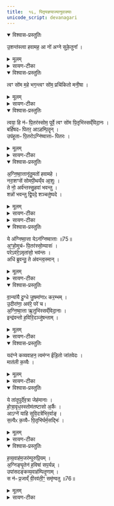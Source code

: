 ```yaml
---
title:  १६, पितृयज्ञयाज्यानुवाक्याः
unicode_script: devanagari
---
```


<details open><summary>विश्वास-प्रस्तुतिः</summary>

उ॒शन्त॑स्त्वा हवामह॒ आ नो॑ अग्ने सुके॒तुना᳚ ।  
</details>

<details><summary>मूलम्</summary>

उ॒शन्त॑स्त्वा हवामह॒ आ नो॑ अग्ने सुके॒तुना᳚ ।  
</details>

<details><summary>सायण-टीका</summary>

(SB) 1-10पञ्चदशे सूक्तवाकप्रैषोऽभिहितः । षोडशे पितृयज्ञविषया मन्त्रा उच्यन्ते । पितृयज्ञश्च सूत्रकारेण निर्दिष्टः- 'पूर्ववत्पितृयज्ञः' इति । स च राजसूयप्रकरणे चातुर्मास्येषु 'सोमाय पितृमते' इत्यनुवाके व्याख्यातः । तदर्थानां मन्त्राणां दशानां प्रतीकानि दर्शयति - एतास्वृक्षु 'उशन्तस्त्वा हवामहे' एषा सामिधेनी, सेयं संहितायां द्वितीयकाण्डे व्याख्याता18 ।  

'आ नो अग्ने' 'त्वं सोम महे'19 इत्युभे आज्यभागयोः पुरोनुवाक्ये, ते च 'वृषासो अंशुः पवते'19 इत्यनुवाके व्याख्याते ।  

- {मन्त्रः}
उ॒शन्त॑स्त्वा हवामह उ॒शन्त॒स्समि॑धीमहि ।   
उ॒शन्नु॑श॒त आ व॑ह॒ पि॒तॄन्ह॒विषे॒ अत्त॑वे ।  

  -  {टीका }- 1महापितृयज्ञे सामिधेनी एकैव त्रिरुच्यते । उशन्त इत्यनुष्टुप् ॥ उशन्तः कामयमानाः पितॄन् त्वा हवामहे आह्वयामः । तानेव कामयमानास्त्वां समिधीमहि सम्यग्दीपयामः । त्वमपि तान् पितॄन् उशन्नावह । कीदृशान् उशतः हविरत्तुं कामयमानान् हविषे अत्तवे हविर्भोक्तुं । तुमर्थे तवै प्रत्ययः, कर्मणस्सप्रदानत्वाच्चत्तुर्थी ॥

- आ नो॑ अग्ने सुके॒तुना᳚ ।  
र॒यिव्ँ वि॒श्वायु॑पोषसम् ।  
मा॒र्डी॒कन्धे॑हि जी॒वसे᳚ ।  

  -  टीका  7अथ सप्तमीमाह - हे अग्ने! सुकेतुना शोभनेन ज्ञानेन युक्तस्त्वं विश्वायुपोषसं विश्वस्यायुषः पोषणे क्षमं रयिं धनं मार्डीकं अतिशयेन सुखसाधनभूतं जीवसे अस्माकं जीवनाय आधेहि सर्वतः संपदाय ॥
</details>

<details open><summary>विश्वास-प्रस्तुतिः</summary>

त्वꣳ सो॑म म॒हे भग॒न्त्वꣳ सो॑म॒ प्रचि॑कितो मनी॒षा ।  
</details>

<details><summary>मूलम्</summary>

त्वꣳ सो॑म म॒हे भग॒न्त्वꣳ सो॑म॒ प्रचि॑कितो मनी॒षा ।  
</details>

<details><summary>सायण-टीका</summary>

'सोमाय पितृमते पुरोडाशं षट्कपालं निर्वपति'17 इत्यस्मिन् कर्मणि 'त्वं सोम प्रचिकितः'18 'त्वया हि नः पितरः'18 इत्येते पुरोनुवाक्ये ।  

तत्रैव 'त्वं सोम पितृभिः'18 इति याज्या ।  

- { मन्त्रः}
 त्वꣳ सो॑म म॒हे भग᳚म् ।  त्वय्ँ यून॑ ऋताय॒ते ।   दख्ष॑न्दधासि जी॒वसे᳚ ।  

  -   { टीका }  8अथाष्टमीमाह - हे सोम! त्वं महे महते वृद्धाय भगं सौभाग्यं दधासि संपादयसि । तथा त्वं ऋतायते यज्ञमिच्छते यूने यौवनोपेताय यजमानाय जीवसे जीवनार्थं दक्षं समर्थं धनं दधासि संपादयसि । एते उभे ऋचौ चातुर्मास्यान्तर्गतमहापितृयज्ञे आज्यभागयोः पुरोनुवाक्ये । तथा च सूत्रकार आह - 'जीववन्तावाज्यभागौ यजत्या नो अग्ने सुकेतुना' इति ॥

- { मन्त्रः}
त्वꣳ सो॑म॒ प्रचि॑कितो मनी॒षा त्वꣳ रजि॑ष्ठ॒मनु॑ नेषि॒ पन्था᳚म् ।   
तव॒ प्रणी॑ती पि॒तरो॑ न इन्दो दे॒वेषु॒ रत्न॑मभजन्त॒ धीराः᳚ ।  

  -   {टीका} 2सोमबर्हिषदग्निष्वात्तकव्यवाहनानां क्रमेण द्वेद्वे पुरोनुवाक्ये एकैकस्य तूत्तरा याज्या सर्वास्त्रिष्टुभः । विशेषो वक्ष्यते - त्वं सोमेति ॥ हे सोम! त्वं प्रचिकितः प्रकर्षेण ज्ञातः । निष्ठायां छान्दस्मं द्विर्वचनम्, यङ्लुकि वा अभ्यासविकाराभावः, 'गतिरनन्तरः' इति गतेः प्रकृतिस्वरत्वम् । 'चिक' इति वा धात्वन्तरं द्रष्टव्यम् । मनीषा मनीषावद्भिः । यद्वा - विशिष्टया मनीषया व्यभिचाराभावात् । 'सुपां सुलुक्' इति विभक्तेराकारः । किंच – त्वं रजिष्ठं ऋजुतरं पन्थां पन्थानम् । ऋजुशब्दादिष्ठनि 'विभाषर्जोश्छन्दसि' इति रेफः । यद्वा - रजः उदकं अतिशयेन तद्वान् रजिष्ठः । रजश्शब्दादिष्ठन् 'विन्मतोर्लुक्', 'टेः' इति टिलोपः । ईदृशं पन्थानं अनुनेषि अनुक्रमेण प्रापयसि । नयतोर्लिटि शपो लुक् । किञ्च - हे इन्दो! सोम! तव प्रणीती प्रणीत्या परिचरणेन पुरस्कारेण वा । 'सुपां सुलुक्' इति तृतीयायाः पूर्वसवर्णदीर्घत्वम् । अस्माकं पितरः पूर्वेषु देवेषु रत्नं रमणीयं हविरन्नमभजन्त धीराः धीमन्तः । मत्वर्थीयो रप्रत्ययः ॥
</details>

<details open><summary>विश्वास-प्रस्तुतिः</summary>

त्वया॒ हि न॑ᳶ पि॒तर॑स्सोम॒ पूर्वे॒ त्वꣳ सो॑म पि॒तृभि॑स्सव्ँविदा॒नः ।  
बर्हि॑षदᳶ पितर॒ आऽहम्पि॒तॄन् ।  
उप॑हूताᳶ पि॒तरोऽग्नि॑ष्वात्ताᳶ पितरः ।  
</details>

<details><summary>मूलम्</summary>

त्वया॒ हि न॑ᳶ पि॒तर॑स्सोम॒ पूर्वे॒ त्वꣳ सो॑म पि॒तृभि॑स्सव्ँविदा॒नः ।  
बर्हि॑षदᳶ पितर॒ आऽहम्पि॒तॄन् ।  
उप॑हूताᳶ पि॒तरोऽग्नि॑ष्वात्ताᳶ पितरः ।  
</details>

<details><summary>सायण-टीका</summary>

'पितृभ्यो बर्हिषद्भ्यो धानाः'17 इत्यस्मिन्कर्मणि 'बर्हिषदः पितर ऊत्यर्वाक्'18 'आऽहं पितृन्सुविदत्रान्'18 इत्येते पुरोनुवाक्ये ।  
 'उपहताः पितरः'18 इत्येषा याज्या ।  

- { मन्त्रः}
त्वया॒ हि न॑ᳶ पि॒तर॑स्सोम॒ पूर्वे॒ कर्मा॑णि च॒क्रुᳶ प॑वमान॒ धीराः᳚ ।   
व॒न्वन्नवा॑तᳶ परि॒धीꣳ रपो᳚र्णु वी॒रेभि॒रश्वै᳚र्म॒घवा॑ भव [65] नः॒ ।  

  -    { टीका}  3त्वया हीति ॥ हे सोम नः अस्माकं पूर्वे पितरः त्वया खलु हेतुना त्वत्प्रसादेन कर्माणि ज्योतिष्टोमदीनि पितृयज्ञादीनि वा चक्रुः कृतवन्तः । धीराः । गतम् । हे पवमान शोधक तस्मात्कारणात् अस्माकमपि त्वं वन्वन् अस्माकं संभजन् अवातः वातरहितः स्वयमेव ज्वलन् । यद्वा - अकार उपमायां अयं वायुसदृशः, दीर्घकारित्वं साडृश्यं । परिधीन् परितो धारयितॄन् आत्मनः प्रतिबन्धॄन् अपोर्णु अपानुद प्रतिबन्धकापनोदेन शीघ्रमागच्छेति । रुत्वानुनासिकावुक्तौ । वीरेभिः विक्रान्तैरश्वैः शीघ्रमागच्छेति । ततश्चागत्य नः अस्माकं मघवा धनवान् भव । अस्मभ्यं धनं दातुं हस्ते गृहाण । यद्वा - हविषा धनेन तद्वान् भव । 'छन्दसीवनिपौ' इति मत्वर्थीयो वनिप्रत्ययः । 'द्व्यचोतस्तिङः' इति भवशब्दस्य संहितायां दीर्घः ॥

- { मन्त्रः}
त्वꣳ सो॑म पि॒तृभि॑स्सव्ँविदा॒नोऽनु॒ द्यावा॑पृथि॒वी आ त॑तन्थ ।   
तस्मै॑ त इन्दो ह॒विषा॑ विधेम व॒यꣵ स्या॑म॒ पत॑यो रयी॒णाम् ।  

  -  { टीका} 4त्वं सोमेति ॥ हे सोम! त्वं पितृभिः पूर्वैरास्माकीनैः संविदानः ऐकमत्यं गतः इत्थं वयमस्मै कुर्म इति द्यावापृथिव्यौ अन्वाततन्थ अनुक्रमेण दीप्त्या । अततेः 'बभूथाततन्थ' इति निपात्यते । हे इन्दो! तस्मै तादृशाय ते तुभ्यं हविषा विधेम परिचरेम तदर्थां आततदीप्तिर्भव । प्रयोजनं च ब्रूमः । वयं रयीणां धनानां पतयः स्याम भूयास्मेति हविषा विधेम त्वाम्, त्वं च द्यावापृथिवी दीप्त्या आततन्थ पितृभिश्च संविदानो भव इति । 'समोगमृच्छि' इति विदेरात्मनेपदम् ॥


-  {मन्त्रः} बर्हि॑षदᳶ पितर ऊ॒त्य॑र्वागि॒मा वो॑ ह॒व्या च॑कृमा जु॒षध्व᳚म् ।   
त आ ग॒ताव॑सा॒ शन्त॑मे॒नाथा॒स्मभ्य᳚म् [66]  शय्ँ योर॑र॒पो द॑धात ।  

  -    {टीका}  6आमन्त्र्यन्ते - हे बर्हिषदः पितरः ऊती ऊत्या गमनेन अर्वाक अस्मान् प्रत्यभिमुखा भूत्वा । 'ऊतियूति' इत्यादिना उदात्तः क्तिन्निपातितः, 'सुपां सुलुक्' इति तृतीयायाः पूर्वसवर्णः, 'उदात्तस्वरितयोर्यणः' इति ततःपरस्याकारस्य संहितायां स्वरितत्वम् । इमानि हव्यानि हवींषि । उभयत्र 'शेश्छन्दसि' इति लोपः । युष्मदर्थं चकृम कुर्मो वयम् । 'अन्येषामपि दृश्यते' इति संहितायां दीर्घत्वम् । तानि यूयं जुषध्वं सेवध्वम् । तिङः परत्वात् न निहन्यते । तदर्थं ते च यूयं आगत आगच्छत । लोटि 'बहुलं छन्दसि' इति शपो लुक् । अवसा प्रीत्या शन्तमेन सुखतमेन मनुष्यादिप्रीतेः अथ अनन्तरमागत्य हवींषि च सेवित्वा अस्मभ्यं शंयोश्च अरपः अपापः उभयलोकाविरुद्धं दधात दत्त आपत्तापशमनं रोगाणां नाशनं यावनं भयानां पृथक्करणमागामिनो निरोधः । यौतेरसुनि गुणे अवादेशाभावश्छान्दसः ॥

- { मन्त्रः} आहम्पि॒तॄन्थ्सु॑वि॒दत्राꣳ॑ अविथ्सि॒ नपा॑तञ्च वि॒क्रम॑णञ्च॒ विष्णोः᳚ ।  
ब॒र्हि॒षदो॒ ये स्व॒धया॑ सु॒तस्य॒ भज॑न्त पि॒त्वस्त इ॒हाग॑मिष्ठाः ।   

  -   {टीका} 7आहमिति ॥ सुविदत्रान् शोभनवेदनान् सुष्ठु वदन्तीति सुविदत्राः । विदेः कर्तृप्रत्ययः, कृदुत्तपदप्रकृतिस्वरत्वम् । अहं तानावित्सि आभिमुख्येन लब्धवानस्मि । विन्दतेर्लुङि 'लिङ्सिचावात्मनेपदेषु' इति कित्वम् । किञ्च - विष्णोर्यज्ञात्मनो नपातं च विक्रमणं च आवित्सीत्येव तेषामेव प्रसादान्नपातनमभ्रेषः कर्माङ्गानाम् । ण्यन्तात्क्विपि नञ्समासे 'नभ्राण्नपात्' इति नलोपाभावो निपात्यते । विविधं सङ्क्रममणं विक्रमणं विश्लिष्टकर्मनिष्पत्तिः । विशिष्टफलप्राप्तिहेतुत्वं वा कर्मणः । कस्मादेवमुच्यते इत्याह - ये बर्हिषदः पितरः स्वधया अन्नेन सह सुतस्य सोमस्यान्नं सोमं च भजन्त अभजन्त यज्वान इति यावत् । 'बहुलं छन्दस्यमाङ्योगेपि' इत्यडभावः । ते पितरः इह अस्मिन् कर्मणि पित्वः पिन्वन्ति आगमिष्ठाः । 'सुपां सुलुक्' इति सप्तम्याः स्वादेशः । अतिशयेन गन्तारः । 'तुश्छन्दसि' इत्यागन्तृशब्दादिष्ठन्प्रत्ययः, 'तुरिष्ठेमेयस्सु' इति लोपः ॥

-  {मन्त्रः} उप॑हूताᳶ पि॒तरो॑ बर्हि॒ष्ये॑षु नि॒धिषु॑ प्रि॒येषु॑ ।  
त आग॑मन्तु॒ त इ॒ह श्रु॑व॒न्त्वधि॑ ब्रुवन्तु॒ ते अ॑वन्त्व॒स्मान् ।  

  -  {टीका} 8उपहूताः ये पितरः अस्मिन् कर्मणि अस्माभिरुपहूताः सोम्यासः सोमार्हाः । 'सोममर्हति' इति यप्रत्ययः । बर्हिष्येषु यागसंबन्धिषु । भवे साधौ वा यः । सन्निधिषु निधीयन्त इति निधयः हवींषि । 'उपसर्गे घोः किः' तेषु निमित्तेषु सप्तमी । प्रियेषु इष्टतमेषु ये आहूताः आगमन्तु आगच्छन्तु । 'सर्वे विधयश्छन्दसि विकल्प्यन्ते' इति छत्वाभावः । अतः इह कर्मणि अस्मत्प्रयुक्तास्स्तुतीः श्रुवन्तु शृण्वन्तु । 'बहुलं छन्दसि' इति शपो लुक् । अधिब्रुवन्तु तेऽस्मान् पक्षपातेन वा अस्मान् आधिक्येन ब्रुवन्तु साधुकृतमेभिरिति । अवन्तु चास्मान्पितरस्ते ॥

- {मन्त्रः} अग्नि॑ष्वात्ताᳶ पितर॒ एह ग॑च्छत॒ सद॑स्सदस्सदत सुप्रणीतयः ।  
अ॒त्ता ह॒वीꣳषि॒ प्रय॑तानि ब॒र्हिष्यथा॑ र॒यिꣳ सर्व॑वीरन्दधातन ।  

  -  {टीका} 5अग्निष्वात्ता इति जगती ॥ हे अग्निष्वात्ताः अग्निष्वेव हवन्ते ये हविषां भोक्तारः आस्वादनिबद्धभावाः । आमन्त्रिताद्युदात्तत्वम् । हे पितरः! इह कर्मणि आगच्छत हे सुप्रणीतयः सुखपरिचरणाः सदस्सदः आत्मीयमात्मीयं सदनं सदत सीदत । सीदतिः प्राप्तिकर्माऽयमिदानीम् । यद्वा - 'सुपां सुलुक्' इति सप्तम्या लुक् । सदस्सदः सदसिसदसि सीदत । विकरणव्यत्ययेन शः । ततश्चात्ताश्नीत हवींषि पितरो बर्हिषदः । ब्राह्मणं च, 'ये वै यज्वानः । ते पितरो बर्हिषदः ।' इति ॥
</details>

<details open><summary>विश्वास-प्रस्तुतिः</summary>

अ॒ग्नि॒ष्वा॒त्तानृ॑तु॒मतो॑ हवामहे ।  
नरा॒शꣳसे॑ सोमपी॒थय्ँय आ॒शुः ।   
ते नो॒ अर्व॑न्तस्सु॒हवा॑ भवन्तु ।  
शन्नो॑ भवन्तु द्वि॒पदे॒ शञ्चतु॑ष्पदे ।  
</details>

<details><summary>मूलम्</summary>

अ॒ग्नि॒ष्वा॒त्तानृ॑तु॒मतो॑ हवामहे ।  
नरा॒शꣳसे॑ सोमपी॒थय्ँय आ॒शुः ।   
ते नो॒ अर्व॑न्तस्सु॒हवा॑ भवन्तु ।  
शन्नो॑ भवन्तु द्वि॒पदे॒ शञ्चतु॑ष्पदे ।  
</details>

<details><summary>सायण-टीका</summary>

'पितृभ्योऽग्निष्वात्तेभ्योऽभिवान्यायै दुग्धे मन्थम्'17 इत्यत्र 'अग्निष्वात्ताः पितरस्सोम्यासः'18 इत्येषा पुरोनुवाक्या ।  
 ता एताः 'त्वं सोम प्रचिकितः'18 इत्याद्यास्सप्त संहितायां 'उशन्तस्त्वा' इत्यनुवाके व्याख्याताः ॥
</details>

<details><summary>सायण-टीका</summary>

11अथ द्वितीयां पुरोनुवाक्यामाह - अग्निष्वात्ता अग्निष्वात्त नामकाः पितरः पितृविशेषाः । ते च चातुर्मास्यगतपितृयज्ञब्राह्यणे स्पष्टमभिहिताः - 'ये वा अयज्वानो गृहमेधिनः । ते पितरोऽग्निष्वात्ताः' इति । मनुष्यजन्मन्यग्निष्टोमादियागमकृत्वा स्मार्तकर्मनिष्ठाः सन्तो मृत्वा च पितृत्वं गताः तानग्रिष्वात्तानृतुमत ऋतुरूपेण यज्ञकालेन युक्तान् हवाहमे आह्वयामः । ये पितरो नराशंसे नरैः शंसनीय यज्ञे सोमादिरूपेण सोमपीथं सोमपानमाशुः प्राप्तवन्तः ते पितरो नोऽस्माकं सुहवाः सुखेनाह्वातुं शक्या अर्वन्तः शीघ्रगतिमन्तो भवन्तु । नोऽस्माकं द्विपदे मनुष्याय शं सुखकरा भवन्तु । चतुष्पदे पशवे च शं भवन्तु ॥
</details>

<details open><summary>विश्वास-प्रस्तुतिः</summary>

ये अ॑ग्निष्वा॒त्ता येऽन॑ग्निष्वात्ताः ॥75॥  
अ॒ꣳ॒हो॒मुच॑ᳶ पि॒तर॑स्सो॒म्यासः॑ ।  
परेऽव॑रे॒ऽमृता॑सो॒ भव॑न्तः ।  
अधि॑ ब्रुवन्तु॒ ते अ॑वन्त्व॒स्मान् ।  
</details>

<details><summary>मूलम्</summary>

ये अ॑ग्निष्वा॒त्ता येऽन॑ग्निष्वात्ताः ॥75॥  
अ॒ꣳ॒हो॒मुच॑ᳶ पि॒तर॑स्सो॒म्यासः॑ ।  
परेऽव॑रे॒ऽमृता॑सो॒ भव॑न्तः ।  
अधि॑ ब्रुवन्तु॒ ते अ॑वन्त्व॒स्मान् ।  
</details>

<details><summary>सायण-टीका</summary>

12अथ विकल्पितामन्यां द्वितीयां पुरोनूवाक्यामाह - अग्निष्वात्ताः पूर्वोक्तलक्षणाः पितरो ये सन्ति ये च यागं कृत्वा पितृलोकं प्राप्ता अनग्निष्वात्ताः पितरः ते सर्वेऽप्यंहोमुचः पापान्मोचयितारः सोम्यासः सोमपानार्हाः परे कृतयागा अवरे यागरहिताः द्विधा अप्यमृतासः मनुष्यवच्छीघ्रमरणरहिताः ते भवन्तः पितरोऽधिब्रुवन्तु देवानां समीपे यजमानमधिकं ब्रुवन्तु । यजमानानस्मानवन्तु ॥
</details>

<details open><summary>विश्वास-प्रस्तुतिः</summary>

वा॒न्या॑यै दु॒ग्धे जु॒षमा॑णाᳵ कर॒म्भम् ।  
उ॒दीरा॑णा॒ अव॑रे॒ परे॑ च।  
अ॒ग्नि॒ष्वा॒त्ता ऋ॒तुभि॑स्सव्ँविदा॒नाः ।  
इन्द्र॑वन्तो ह॒विरि॒दञ्जु॑षन्ताम् ।  
</details>

<details><summary>मूलम्</summary>

वा॒न्या॑यै दु॒ग्धे जु॒षमा॑णाᳵ कर॒म्भम् ।  
उ॒दीरा॑णा॒ अव॑रे॒ परे॑ च।  
अ॒ग्नि॒ष्वा॒त्ता ऋ॒तुभि॑स्सव्ँविदा॒नाः ।  
इन्द्र॑वन्तो ह॒विरि॒दञ्जु॑षन्ताम् ।  
</details>

<details><summary>सायण-टीका</summary>

13अथ तत्रैव याज्यामाह - अग्निष्वात्तनामकाः पितरो मदीयमिदं हविर्जुषन्ताम् । कीदृशा अग्निष्वात्ताः? वान्यायै मृतवत्साया धेनोर्दुग्धे प्रक्षिप्तं करम्भं यवपिष्टरूपं मन्थं जुषाणाः । तेषु मध्ये ये परे उत्कृष्टाः ये चावरे निकृष्टाः ते सर्वेऽप्युदीराणा अस्मिन्कर्मणि उत्कर्षेण प्राप्ता ऋतुभिर्यज्ञकालाभिमानिदेवैः सह संविदाना ऐकमत्यं गताः इन्द्रवन्तः परमैश्वर्ययुक्तेन पितृराजेन यमेन संयुक्ताः ॥
</details>

<details open><summary>विश्वास-प्रस्तुतिः</summary>

यद॑ग्ने कव्यवाहन॒ त्वम॑ग्न ईडि॒तो जा॑तवेदः ।  
मात॑ली क॒व्यैः ।  
</details>

<details><summary>मूलम्</summary>

यद॑ग्ने कव्यवाहन॒ त्वम॑ग्न ईडि॒तो जा॑तवेदः ।  
मात॑ली क॒व्यैः ।  
</details>

<details><summary>सायण-टीका</summary>

14-16अत्र शाखान्तरानुसारेण हविरन्तरं सूत्रकार उदाजहार- 'अग्नये कव्यवाहनाय यमाय वा मन्थम्' इति । तत्र द्वयोः पुरोनुवाक्ययोरेकस्या याज्यायाश्च प्रतीकानि दर्शयति - एतास्तिस्रः 'उशन्तस्त्वा हवामहे' इत्यनुवाके संहितायां व्याख्याताः ॥

-  यद॑ग्ने [68] क॒व्य॒वा॒ह॒न॒ पि॒तॄन्यख्ष्यृ॑ता॒वृधः॑ ।  
प्र च॑ ह॒व्यानि॑ वख्ष्यसि दे॒वेभ्य॑श्च पि॒तृभ्य॒ आ ।  

  -  टीका
12यदिति अनुष्टुप् ॥ हे अग्ने कव्यवाहन हविषो वाहक यद्यस्मात्पितॄन् ऋतावृधः ऋतस्य सत्यस्य यज्ञस्य वा वर्धयितॄन् यक्षि यजसि । बहुलं छन्दसि इति शपो लुक् । तस्मात्त्वमेव हव्यानि प्रवक्ष्यसि प्रवहसि देवेभ्यश्च पितृभ्यश्च । आकारस्समुच्चये । तस्मादेवं महानुभावं त्वामेव वयं यजाम इति ॥
- मन्त्रः
त्वम॑ग्न ईडि॒तो जा॑तवे॒दोऽवा᳚ड्ढ॒व्यानि॑ सुर॒भीणि॑ कृ॒त्वा ।   
प्रादाः᳚ पि॒तृभ्य॑स्स्व॒धया॒ ते अ॑ख्षन्न॒द्धि त्वन्दे॑व॒ प्रय॑ता ह॒वीꣳषि॑ ।  

  -   टीका
13त्वमिति ॥ हे अग्ने जातवेदः जातानां वेदितः प्रजावेदितः त्वं ईडितः स्तुतः अवाट् हव्यानि । वहेश्छान्दसो लुङ् । ततश्च तानि सुरभीणि कृत्वा पितृभ्यः प्रादाः प्रदेहि स्वधया अन्नेन सहैव । ततस्ते पितरः तानि प्रयतानि शुद्धानि हवींषि अक्षन् अदन्तु । अदेश्छान्दसो 'लुङ्सनोर्घसॢ' इति घस्लादेशः, 'मन्त्रे घस' इति च्लेर्लुक्, 'घसिभसोर्हलि च' इत्युपधालोपः । देव त्वमपि तानि हवींषि अद्धि भक्षय सततमस्मानुपकारिणः कुर्विति भावः ॥
-  मन्त्रः
मात॑ली क॒व्यैर्य॒मो अङ्गि॑रोभि॒र्बृह॒स्पति॒र्ऋक्व॑भिर्वावृधा॒नः ।   
याꣳश्च॑ दे॒वा वा॑वृ॒धुर्ये च॑ दे॒वान्थ्स्वाहा॒न्ये स्व॒धया॒न्ये म॑दन्ति । [69]  

  - टीका
14वावृधान इति ॥ प्रत्येकं कव्यादिभिस्संपद्यते । मातलिना तद्वानिन्द्रो मातलिः । छान्दस इनिर्व्रीह्यादिवद्द्रष्टव्यः । स कव्यैः कव्यवाहिभिः पितृभिः सह वावृधानः वर्धमानः । शपः श्लुः, ताच्छीलिकश्चानश् । यमः पितृराजः सोऽङ्गिरोभिः पितृविशेषैः सह वावृधानः । बृहस्पतिः ऋक्वभिः मन्त्रवद्भिः स्तुतिमद्भिर्वा पितृविशेषैः सह वावृधानः । 'छन्दसीवनिपौ' इति वनिप्प्रत्ययः, अयस्मयादित्वेन पदत्वात्कुत्वं, भत्वाज्जश्त्वाभावः । यांश्च पितॄन् देवाः वावृधुः वर्धयन्ति । व्यतयेन परस्मैपदम्, तुजादित्वादभ्यासस्य दीर्घत्वम् । ये च पितरो देवान् वावृधुरिति । ये च तत्रान्ये एके देवाः पितॄणां वर्धयितारः स्वाहाकारेण मदन्ति मोदन्ताम् । अथान्ये एके पितरः स्वधया स्वधाकारेण मदन्तीत्येव । माद्यतेर्व्यत्ययेन शः ॥
</details>

<details open><summary>विश्वास-प्रस्तुतिः</summary>

ये ता॑तृ॒पुर्दे॑व॒त्रा जेह॑मानाः ।  
हो॒त्रा॒वृध॒स्स्तोम॑तष्टासो अ॒र्कैः ।  
आऽग्ने॑ याहि सुवि॒दत्रे॑भिर॒र्वाङ् ।  
स॒त्यैᳵ क॒व्यैᳶ पि॒तृभि॑र्घर्म॒सद्भिः॑ ।  
</details>

<details><summary>मूलम्</summary>

ये ता॑तृ॒पुर्दे॑व॒त्रा जेह॑मानाः ।  
हो॒त्रा॒वृध॒स्स्तोम॑तष्टासो अ॒र्कैः ।  
आऽग्ने॑ याहि सुवि॒दत्रे॑भिर॒र्वाङ् ।  
स॒त्यैᳵ क॒व्यैᳶ पि॒तृभि॑र्घर्म॒सद्भिः॑ ।  
</details>

<details><summary>सायण-टीका</summary>

17अथ तत्रैव स्विष्टकृतः पुरोनुवाक्यामाह - ये पितरो देवत्रा देवेषु मध्ये जेहमानाः प्रथमानाः होत्रावृधः होमकर्तॄन्वर्धयन्तः स्तोमतष्टासः स्तोत्ररूपैर्मन्त्रैः संस्कृतास्सन्तः अर्कैरर्चनीयैर्हविर्भिः तातृपुः तृप्तिं गताः हे अग्ने! तैः पितृभिः सार्धमर्वाङायहि अस्मदभिमुखं आगच्छ । कीदृशैः पितृभिः? सुविदत्रेभिः सम्यगभिज्ञैः सत्यैः सत्यवादिभिः कव्यैः कव्याख्येन पितॄणामन्नेन युक्तैः घर्मसद्भिः घर्मे दीप्यमानेऽस्मिन्कर्मणि निवसद्विः ॥
</details>

<details open><summary>विश्वास-प्रस्तुतिः</summary>

ह॒व्य॒वाह॑म॒जर॑म्पुरुप्रि॒यम् ।  
अ॒ग्निङ्घृ॒तेन॑ ह॒विषा॑ सप॒र्यन्न् ।   
उपा॑सदङ्कव्य॒वाह॑म्पितृ॒णाम् ।  
स न॑ᳶ प्र॒जाव्ँ वी॒रव॑ती॒ꣳ॒ समृ॑ण्वतु ॥76॥  
</details>

<details><summary>मूलम्</summary>

ह॒व्य॒वाह॑म॒जर॑म्पुरुप्रि॒यम् ।  
अ॒ग्निङ्घृ॒तेन॑ ह॒विषा॑ सप॒र्यन्न् ।   
उपा॑सदङ्कव्य॒वाह॑म्पितृ॒णाम् ।  
स न॑ᳶ प्र॒जाव्ँ वी॒रव॑ती॒ꣳ॒ समृ॑ण्वतु ॥76॥  
</details>

<details><summary>सायण-टीका</summary>

18अथ तत्रैव याज्यामाह - अहं स्विष्टकृदाख्यमिममग्निं उपासदं उपसन्नोऽस्मि । किं कुर्वन्? घृतेन हविषा सपर्यन् पूजयन् । कीदृशमग्निं? हव्यवाहं देवार्थं हव्यस्य वोढारं अजरं जरारहितं पुरुप्रियं पुरुषाणां बहूनां यजमानानां प्रियं पितॄणामर्थे कव्यवाहं कव्याख्यस्य हविषो वोढारम् । स तादृशोऽग्निः नोऽस्माकं वीरवतीं वीरैर्भृत्यैर्युक्तां प्रजां पुत्रपौत्रादिरूपां समृण्वतु सम्यक्प्रापयतु ॥


अथ विनियोगसंग्रहः-
पितृयज्ञे सामिधेनी ह्युशन्तस्त्वेति वर्णिता ।  
नस्त्वं सोम इत्याज्यभागयोर्द्वे पुरोरुचौ ॥


पितृमत्सोमयागे तु त्वं सोम प्रेत्युभे मते ।  
पुरोनुवाक्ये याज्या तु त्वं सोमेत्यादिका मता ॥


बर्हिषः पितृयागे तु वर्हिष्यादित्रयं तथा ।   
अग्निष्वेति चतस्रस्स्युरग्निष्वात्तयजौ तथा ॥


यदग्ने कव्यवाहेति कव्यवाहयजौ त्रयम् ।  
येता द्वे स्विष्टकृद्यागे मन्त्रा अष्टादशेरिताः ॥

इति श्रमित्सायणाचार्यविरचिते माधवीये वेदार्थप्रकाशे कृष्णयजुर्वेदीयेतैत्तिरीयब्राह्मणभाष्ये द्वितीयाष्टके षष्ठप्रपाठके षोडशोऽनुवाकः ॥

</details>

